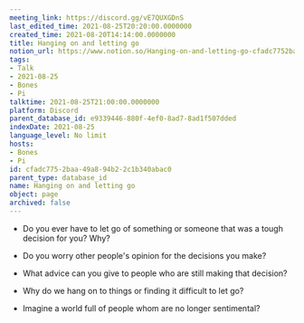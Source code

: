 ```yaml
---
meeting_link: https://discord.gg/vE7QUXGDnS
last_edited_time: 2021-08-25T20:20:00.0000000
created_time: 2021-08-20T14:14:00.0000000
title: Hanging on and letting go
notion_url: https://www.notion.so/Hanging-on-and-letting-go-cfadc7752baa49a894b22c1b340abac0
tags:
- Talk
- 2021-08-25
- Bones
- Pi
talktime: 2021-08-25T21:00:00.0000000
platform: Discord
parent_database_id: e9339446-880f-4ef0-8ad7-8ad1f507dded
indexDate: 2021-08-25
language_level: No limit
hosts:
- Bones
- Pi
id: cfadc775-2baa-49a8-94b2-2c1b340abac0
parent_type: database_id
name: Hanging on and letting go
object: page
archived: false
---
```


   - Do you ever have to let go of something or someone that was a tough decision for you? Why?



   - Do you worry other people's opinion for the decisions you make?
   - What advice can you give to people who are still making that decision?
   - Why do we hang on to things or finding it difficult to let go?
   - Imagine a world full of people whom are no longer sentimental?









